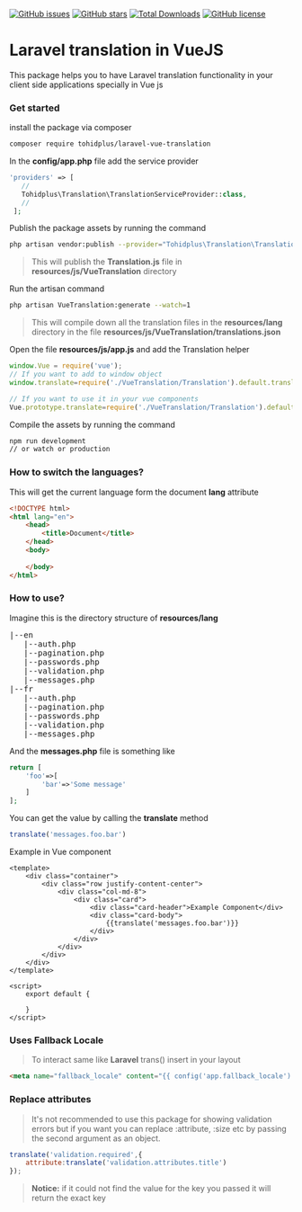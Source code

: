 [![GitHub issues](https://img.shields.io/github/issues/tohidplus/laravel-vue-translation.svg)](https://github.com/tohidplus/laravel-vue-translation/issues)
[![GitHub stars](https://img.shields.io/github/stars/tohidplus/laravel-vue-translation.svg)](https://github.com/tohidplus/laravel-vue-translation/stargazers)
[![Total Downloads](https://img.shields.io/packagist/dt/tohidplus/laravel-vue-translation.svg)](https://packagist.org/packages/tohidplus/laravel-vue-translation)
[![GitHub license](https://img.shields.io/github/license/tohidplus/laravel-vue-translation.svg)](https://github.com/tohidplus/mellat/blob/master/LICENSE.txt)
# Laravel translation in VueJS
This package helps you to have Laravel translation functionality in your client side applications specially in Vue js 
### Get started
 install the package via composer
 ```bash
 composer require tohidplus/laravel-vue-translation
 ```
 In the **config/app.php** file add the service provider
 ```php
'providers' => [
    //
    Tohidplus\Translation\TranslationServiceProvider::class,
    //
  ];
 ```
 Publish the package assets by running the command
 ```bash
 php artisan vendor:publish --provider="Tohidplus\Translation\TranslationServiceProvider"
 ```
 > This will publish the **Translation.js** file in **resources/js/VueTranslation** directory  
 
 Run the artisan command
 ```bash
 php artisan VueTranslation:generate --watch=1
 ```
  > This will compile down all the translation files in the **resources/lang** directory in the file **resources/js/VueTranslation/translations.json** 
 
 Open the file **resources/js/app.js** and add the Translation helper
 ```js
window.Vue = require('vue');
// If you want to add to window object
window.translate=require('./VueTranslation/Translation').default.translate;

// If you want to use it in your vue components
Vue.prototype.translate=require('./VueTranslation/Translation').default.translate;
```  
Compile the assets by running the command
```bash
npm run development
// or watch or production
```

### How to switch the languages?
This will get the current language form the document **lang** attribute
```html
<!DOCTYPE html>
<html lang="en">
    <head>
        <title>Document</title>
    </head>
    <body>
    
    </body>
</html>
```
### How to use?
Imagine this is the directory structure of **resources/lang** 
<pre>
|--en
   |--auth.php
   |--pagination.php
   |--passwords.php
   |--validation.php
   |--messages.php
|--fr
   |--auth.php
   |--pagination.php
   |--passwords.php
   |--validation.php
   |--messages.php  
</pre>
And the **messages.php** file is something like
```php
return [
    'foo'=>[
        'bar'=>'Some message'
    ]
];
```
You can get the value by calling the **translate** method
```js
translate('messages.foo.bar')
```
Example in Vue component
```vue
<template>
    <div class="container">
        <div class="row justify-content-center">
            <div class="col-md-8">
                <div class="card">
                    <div class="card-header">Example Component</div>
                    <div class="card-body">
                        {{translate('messages.foo.bar')}}
                    </div>
                </div>
            </div>
        </div>
    </div>
</template>

<script>
    export default {
      
    }
</script>
```
### Uses Fallback Locale
> To interact same like **Laravel**   trans() insert in your layout 
```html
<meta name="fallback_locale" content="{{ config('app.fallback_locale') }}">
```

### Replace attributes
> It's not recommended to use this package for showing validation errors but if you want you can replace :attribute, :size
etc by passing the second argument as an object.
```js
translate('validation.required',{
    attribute:translate('validation.attributes.title')
});
```
> **Notice:** if it could not find the value for the key you passed it will return the exact key
 
